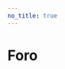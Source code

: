 ```yaml
---
no_title: true
---
```


<style>
    #backgroundImage {
        background-image: url('assets/img/background_1.jpg');
    }
</style>

# Foro

<iframe id="forum_embed"
  src="javascript:void(0)"
  scrolling="no"
  frameborder="0"
  width="900"
  height="700">
</iframe>
<script type="text/javascript">
  document.getElementById('forum_embed').src =
     'https://groups.google.com/a/aeapi.es/forum/embed/?place=forum/foro'
     + '&showsearch=true&showpopout=true&showtabs=false'
     + '&parenturl=' + encodeURIComponent(window.location.href);

    console.log(document.getElementById('forum_embed').src);
</script>

